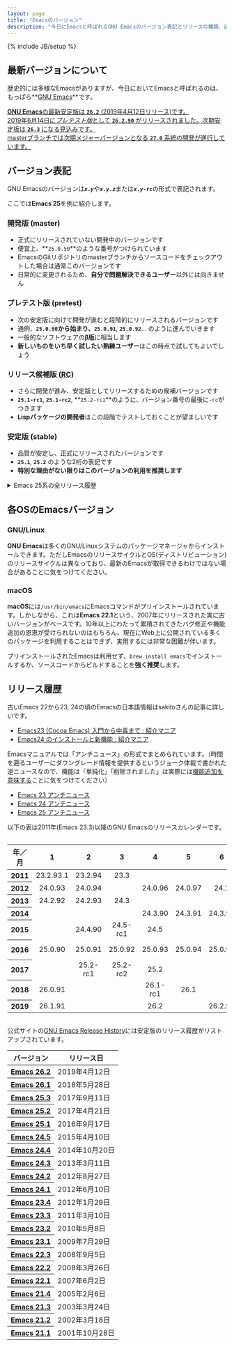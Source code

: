 ```yaml
---
layout: page
title: "Emacsのバージョン"
description: "今日にEmacsと呼ばれるGNU Emacsのバージョン表記とリリースの種類、過去の更新履歴についてまとめます。"
---
```

{% include JB/setup %}

## 最新バージョンについて

歴史的には多様なEmacsがありますが、今日においてEmacsと呼ばれるのは、もっぱら**[GNU Emacs]**です。

<ins datetime="2019-06-14T10:00:00+0900">**GNU Emacs**の最新安定版は **`26.2`** (<time datetime="2019-04-12T18:14:22+0200">2019年4月12日</time>リリース)です。<br><time datetime="2019-06-12T22:09:42+0200">2019年6月14日</time>に<dfn title="一般のソフトウェアのβ版に相当する開発バージョンです">プレテスト版</dfn>として [**`26.2.90`** がリリースされました][26.2.90]。次期安定板は **`26.3`** になる見込みです。<br>masterブランチでは次期メジャーバージョンとなる **`27.0`** 系統の開発が進行しています。</ins>

[GNU Emacs]: https://ja.wikipedia.org/wiki/GNU_Emacs
[26.2.90]: https://lists.gnu.org/archive/html/emacs-devel/2019-06/msg00273.html

## バージョン表記

GNU Emacsのバージョンは<strong><code><var>x</var>.<var>y</var></code></strong>や<strong><code><var>x</var>.<var>y</var>.<var>z</var></code></strong>または<strong><code><var>x</var>.<var>y</var>-rc</code></strong>の形式で表記されます。

ここでは**Emacs 25**を例に紹介します。

### 開発版 (master)

 * 正式にリリースされていない開発中のバージョンです
 * 便宜上、**`25.0.50`**のような番号がつけられています
 * EmacsのGitリポジトリのmasterブランチからソースコードをチェックアウトした場合は通常このバージョンです
 * 日常的に変更されるため、**自分で問題解決できるユーザー**以外には向きません

### プレテスト版 (pretest)
 * 次の安定版に向けて開発が進むと段階的にリリースされるバージョンです
 * 通例、**`25.0.90`**から始まり、**`25.0.91`**, **`25.0.92`**... のように進んでいきます
 * 一般的なソフトウェアの**β版**に相当します
 * **新しいものをいち早く試したい熟練ユーザー**はこの時点で試してもよいでしょう

### リリース候補版 (<abbr title="Release Candidate">RC</abbr>)

 * さらに開発が進み、安定版としてリリースするための候補バージョンです
 * **`25.1-rc1`**, **`25.1-rc2`**, **`25.2-rc1`**のように、バージョン番号の最後に`-rc`がつきます
 * **Lispパッケージの開発者**はこの段階でテストしておくことが望ましいです

### 安定版 (stable)

 * 品質が安定し、正式にリリースされたバージョンです
 * **`25.1`**, **`25.2`** のような2桁の表記です
 * **特別な理由がない限りはこのバージョンの利用を推奨します**

<details><summary>Emacs 25系の全リリース履歴</summary><table class="table"><tr><th>バージョン</th><th>リリース日</th></tr>
<tr class="table-secondary"><td>emacs-25.0.90</td><td><time datetime="2016-01-30">2016年01月30日</time></td></tr>
<tr class="table-secondary"><td>emacs-25.0.91</td><td><time datetime="2016-02-13">2016年02月13日</time></td></tr>
<tr class="table-secondary"><td>emacs-25.0.92</td><td><time datetime="2016-03-02">2016年03月02日</time></td></tr>
<tr class="table-secondary"><td>emacs-25.0.93</td><td><time datetime="2016-04-22">2016年04月22日</time></td></tr>
<tr class="table-secondary"><td>emacs-25.0.94</td><td><time datetime="2016-05-17">2016年05月17日</time></td></tr>
<tr class="table-secondary"><td>emacs-25.0.95</td><td><time datetime="2016-06-11">2016年06月11日</time></td></tr>
<tr class="table-info"><td>emacs-25.1-rc1</td><td><time datetime="2016-07-24">2016年7月24日</time> </td></tr>
<tr class="table-info"><td>emacs-25.1-rc2</td><td><time datetime="2016-08-21">2016年8月21日</time> </td></tr>
<tr class="table-primary"><td>emacs-25.1</td><td><time datetime="2016-09-15">2016年9月15日</time> </td></tr>
<tr class="table-secondary"><td>emacs-25.1.90</td><td><time datetime="2016-11-28">2016年11月28日</time></td></tr>
<tr class="table-secondary"><td>emacs-25.1.91</td><td><time datetime="2016-12-30">2016年12月30日</time></td></tr>
<tr class="table-info"><td>emacs-25.2-rc1</td><td><time datetime="2017-02-03">2017年2月3日</time>  </td></tr>
<tr class="table-info"><td>emacs-25.2-rc2</td><td><time datetime="2017-02-21">2017年2月21日</time> </td></tr>
<tr class="table-primary"><td>emacs-25.2</td><td><time datetime="2017-04-20">2017年4月20日</time> </td></tr>
<tr class="table-primary"><td>emacs-25.3</td><td><time datetime="2017-09-12">2017年09月12日</time></td></tr>
</table>
</details>

##  各OSのEmacsバージョン

### GNU/Linux

**GNU Emacs**は多くのGNU/Linuxシステムのパッケージマネージャからインストールできます。ただしEmacsのリリースサイクルとOS(ディストリビューション)のリリースサイクルは異なっており、最新のEmacsが取得できるわけではない場合があることに気をつけてください。

### macOS

**macOS**には`/usr/bin/emacs`にEmacsコマンドがプリインストールされています。しかしながら、これは**Emacs 22.1**という、2007年にリリースされた実に古いバージョンがベースです。10年以上にわたって累積されてきたバグ修正や機能追加の恩恵が受けられないのはもちろん、現在にWeb上に公開されている多くのパッケージを利用することはできず、実用するには非常な困難が伴います。

プリインストールされたEmacsは利用せず、`brew install emacs`でインストールするか、ソースコードからビルドすることを**強く推奨**します。

## リリース履歴

古いEmacs 22から23, 24の頃のEmacsの日本語情報はsakitoさんの記事に詳しいです。

 * [Emacs23 (Cocoa Emacs) 入門から中毒まで : 紹介マニア](http://sakito.jp/emacs/emacs23.html)
 * [Emacs24 のインストールと新機能 : 紹介マニア](http://sakito.jp/emacs/emacs24.html)

Emacsマニュアルでは「アンチニュース」の形式でまとめられています。（時間を遡るユーザーにダウングレード情報を提供するというジョーク体裁で書かれた逆ニュースなので、機能は「単純化」「削除されました」は実際には<u>機能追加を意味する</u>ことに気をつけてください）

 * [Emacs 23 アンチニュース](https://ayatakesi.github.io/emacs/24.5/Antinews.html)
 * [Emacs 24 アンチニュース](https://ayatakesi.github.io/emacs/25.2/html/Antinews.html)
 * [Emacs 25 アンチニュース](https://ayatakesi.github.io/emacs/26.1/html/Antinews.html)


以下の表は2011年(Emacs 23.3)以降のGNU Emacsのリリースカレンダーです。

<div style="width: 100%; overflow-y: scroll;">
<table class="table table-hover" style="text-align:center">
<thead><tr><th>年／月</th>
<th scope="col">1</th><th scope="col">2</th><th scope="col">3</th><th scope="col">4</th><th scope="col">5</th><th scope="col">6</th><th scope="col">7</th><th scope="col">8</th><th scope="col">9</th><th scope="col">10</th><th scope="col">11</th><th scope="col">12</th></tr></thead>
<tbody>
<tr><th scope="row">2011</th>
  <td><span class="badge badge-pill badge-secondary">23.2.93.1</span></td>
  <td><span class="badge badge-pill badge-secondary">23.2.94</span></td>
  <td><span class="badge badge-pill badge-primary">23.3</span></td>
  <td></td>
  <td></td>
  <td></td>
  <td></td>
  <td></td>
  <td><span class="badge badge-pill badge-secondary">24.0.90</span></td>
  <td><span class="badge badge-pill badge-secondary">24.0.91</span></td>
  <td></td>
  <td><span class="badge badge-pill badge-secondary">24.0.92</span></td>
</tr>
<tr><th scope="row">2012</th>
  <td><span class="badge badge-pill badge-secondary">24.0.93</span></td>
  <td><span class="badge badge-pill badge-secondary">24.0.94</span></td>
  <td></td>
  <td><span class="badge badge-pill badge-secondary">24.0.96</span></td>
  <td><span class="badge badge-pill badge-secondary">24.0.97</span></td>
  <td><span class="badge badge-pill badge-primary">24.1</span></td>
  <td></td>
  <td><span class="badge badge-pill badge-primary">24.2</span></td>
  <td></td>
  <td></td>
  <td><span class="badge badge-pill badge-secondary">24.2.90</span></td>
  <td><span class="badge badge-pill badge-secondary">24.2.91</span></td>
</tr>
<tr><th scope="row">2013</th>
  <td><span class="badge badge-pill badge-secondary">24.2.92</span></td>
  <td><span class="badge badge-pill badge-secondary">24.2.93</span></td>
  <td><span class="badge badge-pill badge-primary">24.3</span></td>
  <td></td>
  <td></td>
  <td></td>
  <td></td>
  <td></td>
  <td></td>
  <td></td>
  <td></td>
  <td></td>
</tr>
<tr><th scope="row">2014</th>
  <td></td>
  <td></td>
  <td></td>
  <td><span class="badge badge-pill badge-secondary">24.3.90</span></td>
  <td><span class="badge badge-pill badge-secondary">24.3.91</span></td>
  <td><span class="badge badge-pill badge-secondary">24.3.92</span></td>
  <td></td>
  <td><span class="badge badge-pill badge-secondary">24.3.93</span></td>
  <td></td>
  <td><span class="badge badge-pill badge-primary">24.4</span></td>
  <td></td>
  <td></td>
</tr>
<tr><th scope="row">2015</th>
  <td></td>
  <td><span class="badge badge-pill badge-secondary">24.4.90</span></td>
  <td><span class="badge badge-pill badge-info">24.5-rc1</span></td>
  <td><span class="badge badge-pill badge-primary">24.5</span></td>
  <td></td>
  <td></td>
  <td></td>
  <td></td>
  <td></td>
  <td></td>
  <td></td>
  <td></td>
</tr>
<tr><th scope="row">2016</th>
  <td><span class="badge badge-pill badge-secondary">25.0.90</span></td>
  <td><span class="badge badge-pill badge-secondary">25.0.91</span></td>
  <td><span class="badge badge-pill badge-secondary">25.0.92</span></td>
  <td><span class="badge badge-pill badge-secondary">25.0.93</span></td>
  <td><span class="badge badge-pill badge-secondary">25.0.94</span></td>
  <td><span class="badge badge-pill badge-secondary">25.0.95</span></td>
  <td><span class="badge badge-pill badge-info">25.1-rc1</span></td>
  <td><span class="badge badge-pill badge-info">25.1-rc2</span></td>
  <td><span class="badge badge-pill badge-primary">25.1</span></td>
  <td></td>
  <td><span class="badge badge-pill badge-secondary">25.1.90</span></td>
  <td><span class="badge badge-pill badge-secondary">25.1.91</span></td>
</tr>
<tr scope="row"><th>2017</th>
  <td></td>
  <td><span class="badge badge-pill badge-info">25.2-rc1</span></td>
  <td><span class="badge badge-pill badge-info">25.2-rc2</span></td>
  <td><span class="badge badge-pill badge-primary">25.2</span></td>
  <td></td>
  <td></td>
  <td></td>
  <td><span class="badge badge-pill badge-primary">25.3</span></td>
  <td></td>
  <td><span class="badge badge-pill badge-secondary">26.0.90</span></td>
  <td></td>
  <td></td>
</tr>
<tr><th scope="row">2018</th>
  <td><span class="badge badge-pill badge-secondary">26.0.91</span></td>
  <td></td>
  <td></td>
  <td><span class="badge badge-pill badge-info">26.1-rc1</span></td>
  <td><span class="badge badge-pill badge-primary">26.1</span></td>
  <td></td>
  <td></td>
  <td></td>
  <td></td>
  <td></td>
  <td><span class="badge badge-pill badge-secondary">26.1.90</span></td>
  <td></td>
</tr>
<tr><th scope="row">2019</th>
  <td><span class="badge badge-pill badge-secondary">26.1.91</span></td>
  <td></td>
  <td></td>
  <td><span class="badge badge-pill badge-primary">26.2</span></td>
  <td></td>
  <td><span class="badge badge-pill badge-secondary">26.2.90</span></td>
  <td></td>
  <td></td>
  <td></td>
  <td></td>
  <td></td>
  <td></td>
</tr>
</tbody></table>
</div>

公式サイトの[GNU Emacs Release History]には安定版のリリース履歴がリストアップされています。

[GNU Emacs Release History]: https://www.gnu.org/software/emacs/history.html

<table class="table"><thead><tr><th scope="col">バージョン</th><th scope="col">リリース日</th></tr></thead>
<tbody>
<tr><th scope="row"><a href="https://lists.gnu.org/archive/html/emacs-devel/2019-04/msg00503.html">Emacs 26.2</a></th><td><time datetime="2019-04-12">2019年4月12日</time></td></tr>
<tr><th scope="row"><a href="https://lists.gnu.org/archive/html/emacs-devel/2018-05/msg00765.html">Emacs 26.1</a></th><td><time datetime="2018-05-28">2018年5月28日</time></td></tr>
<tr><th scope="row"><a href="http://lists.gnu.org/archive/html/info-gnu/2017-09/msg00006.html">Emacs 25.3</a></th><td><time datetime="2017-09-11">2017年9月11日</time></td></tr>
<tr><th scope="row"><a href="http://lists.gnu.org/archive/html/info-gnu-emacs/2017-04/msg00000.html">Emacs 25.2</a></th><td><time datetime="2017-04-21">2017年4月21日</time></td></tr>
<tr><th scope="row"><a href="https://lists.gnu.org/archive/html/emacs-devel/2016-09/msg00451.html">Emacs 25.1</a></th><td><time datetime="2016-09-17">2016年9月17日</time></td></tr>
<tr><th scope="row"><a href="http://lists.gnu.org/archive/html/info-gnu-emacs/2015-04/msg00002.html">Emacs 24.5</a></th><td><time datetime="2015-04-10">2015年4月10日</time></td></tr>
<tr><th scope="row"><a href="http://lists.gnu.org/archive/html/info-gnu-emacs/2014-10/msg00002.html">Emacs 24.4</a></th><td><time datetime="2014-10-20">2014年10月20日</time></td></tr>
<tr><th scope="row"><a href="http://lists.gnu.org/archive/html/info-gnu-emacs/2013-03/msg00001.html">Emacs 24.3</a></th><td><time datetime="2013-03-11">2013年3月11日</time></td></tr>
<tr><th scope="row"><a href="http://lists.gnu.org/archive/html/info-gnu-emacs/2012-08/msg00000.html">Emacs 24.2</a></th><td><time datetime="2012-08-27">2012年8月27日</time></td></tr>
<tr><th scope="row"><a href="http://lists.gnu.org/archive/html/info-gnu-emacs/2012-06/msg00000.html">Emacs 24.1</a></th><td><time datetime="2012-06-10">2012年6月10日</time></td></tr>
<tr><th scope="row"><a href="http://lists.gnu.org/archive/html/info-gnu-emacs/2012-01/msg00000.html">Emacs 23.4</a></th><td><time datetime="2012-01-29">2012年1月29日</time></td></tr>
<tr><th scope="row"><a href="http://lists.gnu.org/archive/html/info-gnu-emacs/2011-03/msg00000.html">Emacs 23.3</a></th><td><time datetime="2011-03-10">2011年3月10日</time></td></tr>
<tr><th scope="row"><a href="http://lists.gnu.org/archive/html/info-gnu-emacs/2010-05/msg00000.html">Emacs 23.2</a></th><td><time datetime="2010-05-08">2010年5月8日</time></td></tr>
<tr><th scope="row"><a href="http://lists.gnu.org/archive/html/info-gnu-emacs/2009-07/msg00000.html">Emacs 23.1</a></th><td><time datetime="2009-07-29">2009年7月29日</time></td></tr>
<tr><th scope="row"><a href="http://lists.gnu.org/archive/html/info-gnu-emacs/2008-09/msg00000.html">Emacs 22.3</a></th><td><time datetime="2008-09-05">2008年9月5日</time></td></tr>
<tr><th scope="row"><a href="http://lists.gnu.org/archive/html/info-gnu-emacs/2008-03/msg00000.html">Emacs 22.2</a></th><td><time datetime="2008-03-26">2008年3月26日</time></td></tr>
<tr><th scope="row"><a href="http://lists.gnu.org/archive/html/info-gnu-emacs/2007-06/msg00000.html">Emacs 22.1</a></th><td><time datetime="2007-06-02">2007年6月2日</time></td></tr>
<tr><th scope="row"><a href="http://lists.gnu.org/archive/html/info-gnu-emacs/2005-02/msg00000.html">Emacs 21.4</a></th><td><time datetime="2005-02-06">2005年2月6日</time></td></tr>
<tr><th scope="row"><a href="http://mail.gnu.org/archive/html/info-gnu-emacs/2003-03/msg00000.html">Emacs 21.3</a></th><td><time datetime="2003-03-24">2003年3月24日</time></td></tr>
<tr><th scope="row"><a href="http://mail.gnu.org/archive/html/info-gnu-emacs/2002-03/msg00000.html">Emacs 21.2</a></th><td><time datetime="2002-03-18">2002年3月18日</time></td></tr>
<tr><th scope="row"><a href="http://lists.gnu.org/archive/html/info-gnu-emacs/2001-10/msg00009.html">Emacs 21.1</a></th><td><time datetime="2001-10-28">2001年10月28日</time></td></tr>
</tbody></table>
